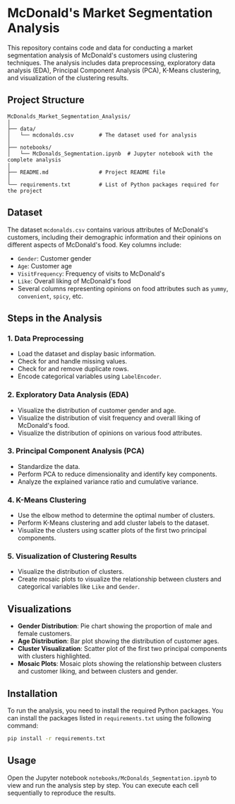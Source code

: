 # McDonald's Market Segmentation Analysis

This repository contains code and data for conducting a market segmentation analysis of McDonald's customers using clustering techniques. The analysis includes data preprocessing, exploratory data analysis (EDA), Principal Component Analysis (PCA), K-Means clustering, and visualization of the clustering results.

## Project Structure

```
McDonalds_Market_Segmentation_Analysis/
│
├── data/
│   └── mcdonalds.csv        # The dataset used for analysis
│
├── notebooks/
│   └── McDonalds_Segmentation.ipynb  # Jupyter notebook with the complete analysis
│
├── README.md                # Project README file
│
└── requirements.txt         # List of Python packages required for the project
```

## Dataset

The dataset `mcdonalds.csv` contains various attributes of McDonald's customers, including their demographic information and their opinions on different aspects of McDonald's food. Key columns include:

- `Gender`: Customer gender
- `Age`: Customer age
- `VisitFrequency`: Frequency of visits to McDonald's
- `Like`: Overall liking of McDonald's food
- Several columns representing opinions on food attributes such as `yummy`, `convenient`, `spicy`, etc.

## Steps in the Analysis

### 1. Data Preprocessing

- Load the dataset and display basic information.
- Check for and handle missing values.
- Check for and remove duplicate rows.
- Encode categorical variables using `LabelEncoder`.

### 2. Exploratory Data Analysis (EDA)

- Visualize the distribution of customer gender and age.
- Visualize the distribution of visit frequency and overall liking of McDonald's food.
- Visualize the distribution of opinions on various food attributes.

### 3. Principal Component Analysis (PCA)

- Standardize the data.
- Perform PCA to reduce dimensionality and identify key components.
- Analyze the explained variance ratio and cumulative variance.

### 4. K-Means Clustering

- Use the elbow method to determine the optimal number of clusters.
- Perform K-Means clustering and add cluster labels to the dataset.
- Visualize the clusters using scatter plots of the first two principal components.

### 5. Visualization of Clustering Results

- Visualize the distribution of clusters.
- Create mosaic plots to visualize the relationship between clusters and categorical variables like `Like` and `Gender`.

## Visualizations

- **Gender Distribution**: Pie chart showing the proportion of male and female customers.
- **Age Distribution**: Bar plot showing the distribution of customer ages.
- **Cluster Visualization**: Scatter plot of the first two principal components with clusters highlighted.
- **Mosaic Plots**: Mosaic plots showing the relationship between clusters and customer liking, and between clusters and gender.

## Installation

To run the analysis, you need to install the required Python packages. You can install the packages listed in `requirements.txt` using the following command:

```bash
pip install -r requirements.txt
```

## Usage

Open the Jupyter notebook `notebooks/McDonalds_Segmentation.ipynb` to view and run the analysis step by step. You can execute each cell sequentially to reproduce the results.



